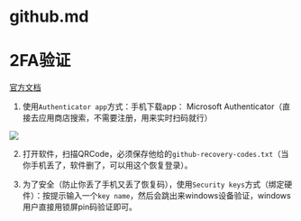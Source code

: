 # github.md

# 2FA验证

[官方文档](https://docs.github.com/zh/authentication/securing-your-account-with-two-factor-authentication-2fa/configuring-two-factor-authentication)


1. 使用`Authenticator app`方式：手机下载app： Microsoft Authenticator（直接去应用商店搜索，不需要注册，用来实时扫码就行）

![](https://cdn.jsdelivr.net/gh/gf9276/image/github/20230918143848.png)

2. 打开软件，扫描QRCode，必须保存他给的`github-recovery-codes.txt`（当你手机丢了，软件删了，可以用这个恢复登录）。

3. 为了安全（防止你丢了手机又丢了恢复码），使用`Security keys`方式（绑定硬件）：按提示输入一个`key name`，然后会跳出来windows设备验证，windows用户直接用锁屏pin码验证即可。
